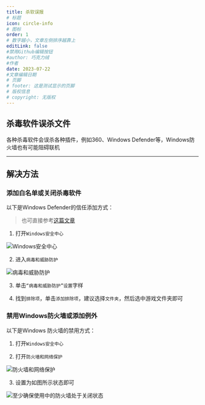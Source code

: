 ```yaml
---
title: 杀软误报
# 标题
icon: circle-info
# 图标
order: 1
# 数字越小，文章左侧排序越靠上
editLink: false
#禁用Github编辑按钮
#author: 巧克力绒
#作者
date: 2023-07-22
#文章编辑日期
# 页脚
# footer: 这是测试显示的页脚
# 版权信息
# copyright: 无版权
---
```


## **杀毒软件误杀文件**
各种杀毒软件会误杀各种插件，例如360、Windows Defender等，Windows防火墙也有可能阻碍联机

---

## **解决方法**

### **添加白名单或关闭杀毒软件**

以下是Windows Defender的信任添加方式：

>也可直接参考[这篇文章](https://zhuanlan.zhihu.com/p/348518908)

1. 打开```Windows安全中心``` 

![Windows安全中心](https://img.514.live/img/202307220243578.png)

2. 进入```病毒和威胁防护```

![病毒和威胁防护](https://img.514.live/img/202307220243794.png)

3. 单击```“病毒和威胁防护”设置```字样

4. 找到```排除项```，单击```添加排除项```，建议选择```文件夹```，然后选中游戏文件夹即可

### 禁用Windows防火墙或添加例外

以下是Windows 防火墙的禁用方式：

1. 打开```Windows安全中心``` 

2. 打开```防火墙和网络保护```

![防火墙和网络保护](https://img.514.live/img/202307220252743.png)

3. 设置为如图所示状态即可

![至少确保使用中的防火墙处于关闭状态](https://img.514.live/img/202307220254395.png)
